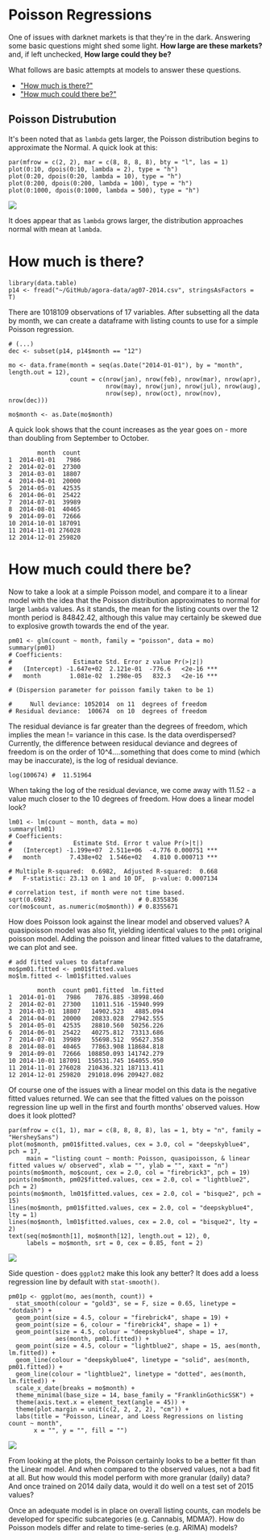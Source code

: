 # Poisson Regressions

One of issues with darknet markets is that they're in the dark. Answering some basic questions might shed some light. **How large are these markets?** and, if left unchecked, **How large could they be?**

What follows are basic attempts at models to answer these questions.

- ["How much is there?"](#how-much-is-there)
- ["How much could there be?"](#how-much-could-there-be)

## Poisson Distrubution

It's been noted that as `lambda` gets larger, the Poisson distribution begins to approximate the Normal. A quick look at this:

``` {r}
par(mfrow = c(2, 2), mar = c(8, 8, 8, 8), bty = "l", las = 1)
plot(0:10, dpois(0:10, lambda = 2), type = "h")
plot(0:20, dpois(0:20, lambda = 10), type = "h")
plot(0:200, dpois(0:200, lambda = 100), type = "h")
plot(0:1000, dpois(0:1000, lambda = 500), type = "h")
```

![](plots/poisson/poisson-distributions-01.jpeg)

It does appear that as `lambda` grows larger, the distribution approaches normal with mean at `lambda`.

# How much is there?

``` {r}
library(data.table)
p14 <- fread("~/GitHub/agora-data/ag07-2014.csv", stringsAsFactors = T)
```

There are 1018109 observations of 17 variables. After subsetting all the data by month, we can create a dataframe with listing counts to use for a simple Poisson regression.

```
# (...)
dec <- subset(p14, p14$month == "12")

mo <- data.frame(month = seq(as.Date("2014-01-01"), by = "month", length.out = 12), 
                 count = c(nrow(jan), nrow(feb), nrow(mar), nrow(apr), 
                           nrow(may), nrow(jun), nrow(jul), nrow(aug),
                           nrow(sep), nrow(oct), nrow(nov), nrow(dec)))

mo$month <- as.Date(mo$month)
```

A quick look shows that the count increases as the year goes on - more than doubling from September to October.

``` {r}
        month  count
1  2014-01-01   7986
2  2014-02-01  27300
3  2014-03-01  18807
4  2014-04-01  20000
5  2014-05-01  42535
6  2014-06-01  25422
7  2014-07-01  39989
8  2014-08-01  40465
9  2014-09-01  72666
10 2014-10-01 187091
11 2014-11-01 276028
12 2014-12-01 259820
```

# How much could there be?

Now to take a look at a simple Poisson model, and compare it to a linear model with the idea that the Poisson distribution approximates to normal for large `lambda` values. As it stands, the mean for the listing counts over the 12 month period is 84842.42, although this value may certainly be skewed due to explosive growth towards the end of the year.

``` {r}
pm01 <- glm(count ~ month, family = "poisson", data = mo)
summary(pm01)
# Coefficients:
#                 Estimate Std. Error z value Pr(>|z|)    
#   (Intercept) -1.647e+02  2.121e-01  -776.6   <2e-16 ***
#   month        1.081e-02  1.298e-05   832.3   <2e-16 ***

# (Dispersion parameter for poisson family taken to be 1)

#     Null deviance: 1052014  on 11  degrees of freedom
# Residual deviance:  100674  on 10  degrees of freedom
```

The residual deviance is far greater than the degrees of freedom, which implies the mean != variance in this case. Is the data overdispersed? Currently, the difference between residucal deviance and degrees of freedom is on the order of 10^4....something that does come to mind (which may be inaccurate), is the log of residual deviance.

``` {r}
log(100674) #  11.51964
```

When taking the log of the residual deviance, we come away with 11.52 - a value much closer to the 10 degrees of freedom. How does a linear model look? 

``` {r}
lm01 <- lm(count ~ month, data = mo)
summary(lm01)
# Coefficients:
#                 Estimate Std. Error t value Pr(>|t|)    
#   (Intercept) -1.199e+07  2.511e+06  -4.776 0.000751 ***
#   month        7.438e+02  1.546e+02   4.810 0.000713 ***

# Multiple R-squared:  0.6982,	Adjusted R-squared:  0.668 
#   F-statistic: 23.13 on 1 and 10 DF,  p-value: 0.0007134

# correlation test, if month were not time based.
sqrt(0.6982) 						# 0.8355836
cor(mo$count, as.numeric(mo$month)) # 0.8355671
```

How does Poisson look against the linear model and observed values? A quasipoisson model was also fit, yielding identical values to the `pm01` original poisson model. Adding the poisson and linear fitted values to the dataframe, we can plot and see. 



``` {r}
# add fitted values to dataframe
mo$pm01.fitted <- pm01$fitted.values
mo$lm.fitted <- lm01$fitted.values

        month  count pm01.fitted  lm.fitted
1  2014-01-01   7986    7876.885 -38998.460
2  2014-02-01  27300   11011.516 -15940.999
3  2014-03-01  18807   14902.523   4885.094
4  2014-04-01  20000   20833.028  27942.555
5  2014-05-01  42535   28810.560  50256.226
6  2014-06-01  25422   40275.812  73313.686
7  2014-07-01  39989   55698.512  95627.358
8  2014-08-01  40465   77863.908 118684.818
9  2014-09-01  72666  108850.093 141742.279
10 2014-10-01 187091  150531.745 164055.950
11 2014-11-01 276028  210436.321 187113.411
12 2014-12-01 259820  291018.096 209427.082
```

Of course one of the issues with a linear model on this data is the negative fitted values returned. We can see that the fitted values on the poisson regression line up well in the first and fourth months' observed values. How does it look plotted? 

``` {r}
par(mfrow = c(1, 1), mar = c(8, 8, 8, 8), las = 1, bty = "n", family = "HersheySans")
plot(mo$month, pm01$fitted.values, cex = 3.0, col = "deepskyblue4", pch = 17,
     main = "listing count ~ month: Poisson, quasipoisson, & linear fitted values w/ observed", xlab = "", ylab = "", xaxt = "n")
points(mo$month, mo$count, cex = 2.0, col = "firebrick3", pch = 19)
points(mo$month, pm02$fitted.values, cex = 2.0, col = "lightblue2", pch = 2)
points(mo$month, lm01$fitted.values, cex = 2.0, col = "bisque2", pch = 15)
lines(mo$month, pm01$fitted.values, cex = 2.0, col = "deepskyblue4", lty = 1)
lines(mo$month, lm01$fitted.values, cex = 2.0, col = "bisque2", lty = 2)
text(seq(mo$month[1], mo$month[12], length.out = 12), 0, 
     labels = mo$month, srt = 0, cex = 0.85, font = 2)
```

![](plots/poisson/CountByMonth-01.jpg)

Side question - does `ggplot2` make this look any better? It does add a loess regression line by default with `stat-smooth()`. 



``` {r}
pm01p <- ggplot(mo, aes(month, count)) + 
  stat_smooth(colour = "gold3", se = F, size = 0.65, linetype = "dotdash") +
  geom_point(size = 4.5, colour = "firebrick4", shape = 19) +
  geom_point(size = 6, colour = "firebrick4", shape = 1) +
  geom_point(size = 4.5, colour = "deepskyblue4", shape = 17,
             aes(month, pm01.fitted)) +
  geom_point(size = 4.5, colour = "lightblue2", shape = 15, aes(month, lm.fitted)) +
  geom_line(colour = "deepskyblue4", linetype = "solid", aes(month, pm01.fitted)) +
  geom_line(colour = "lightblue2", linetype = "dotted", aes(month, lm.fitted)) +
  scale_x_date(breaks = mo$month) +
  theme_minimal(base_size = 14, base_family = "FranklinGothicSSK") +
  theme(axis.text.x = element_text(angle = 45)) +
  theme(plot.margin = unit(c(2, 2, 2, 2), "cm")) +
  labs(title = "Poisson, Linear, and Loess Regressions on listing count ~ month", 
       x = "", y = "", fill = "")
```

![](plots/poisson/CountByMonth-03-gg.jpeg)

From looking at the plots, the Poisson certainly looks to be a better fit than the Linear model. And when compared to the observed values, not a bad fit at all. But how would this model perform with more granular (daily) data? And once trained on  2014 daily data, would it do well on a test set of 2015 values? 

Once an adequate model is in place on overall listing counts, can models be developed for specific subcategories (e.g. Cannabis, MDMA?). How do Poisson models differ and relate to time-series (e.g. ARIMA) models?


